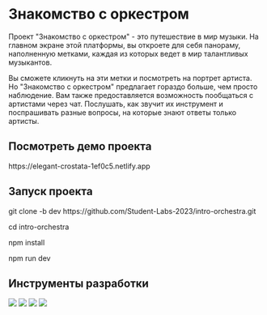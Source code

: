 <h1>Знакомство с оркестром</h1>
<p>Проект "Знакомство с оркестром" - это путешествие в мир музыки. На главном экране этой платформы, вы откроете для себя панораму, наполненную метками, каждая из которых ведет в мир талантливых музыкантов.
</p>
<p>Вы сможете кликнуть на эти метки и посмотреть на портрет артиста. Но "Знакомство с оркестром" предлагает гораздо больше, чем просто наблюдение. Вам также предоставляется возможность пообщаться с артистами через чат. Послушать, как звучит их инструмент и поспрашивать разные вопросы, на которые знают ответы только артисты.</p>
<h2>Посмотреть демо проекта</h2>
<p>https://elegant-crostata-1ef0c5.netlify.app</p>
<h2>Запуск проекта</h2>
<p>git clone -b dev https://github.com/Student-Labs-2023/intro-orchestra.git</p>
<p>cd intro-orchestra</p>
<p>npm install</p>
<p>npm run dev</p>
<h2>Инструменты разработки</h2>
<div display="flex">
  <img src="https://img.shields.io/badge/react-%2320232a.svg?style=for-the-badge&logo=react&logoColor=%2361DAFB"/>
  <img src="https://img.shields.io/badge/Next-black?style=for-the-badge&logo=next.js&logoColor=white"/>
  <img src="https://img.shields.io/badge/typescript-%23007ACC.svg?style=for-the-badge&logo=typescript&logoColor=white"/>
  <img src="https://img.shields.io/badge/tailwindcss-%2338B2AC.svg?style=for-the-badge&logo=tailwind-css&logoColor=white"/>
</div>

